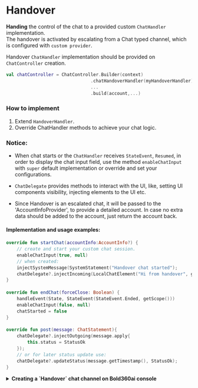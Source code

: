 
# Handover
**Handing** the control of the chat to a provided custom `ChatHandler` implementation.  
The handover is activated by escalating from a Chat typed channel, which is configured with `custom provider`.

Handover `ChatHandler` implementation should be provided on `ChatController` creation.
```kotlin
val chatController = ChatController.Builder(context)
                                .chatHandoverHandler(myHandoverHandler)
                                ...
                                .build(account,...)
```

### How to implement
1. Extend `HandoverHandler`.   
2. Override ChatHandler methods to achieve your chat logic.   


### Notice:

- When chat starts or the `ChatHandler` receives `StateEvent`, `Resumed`, in order to display the chat input field, use the method `enableChatInput` with `super` default implementation or override and set your configurations.   

- `ChatDelegate` provides methods to interact with the UI, like, setting UI components visibility, injecting elements to the UI etc.    
 
- Since Handover is an escalated chat, it will be passed to the 'AccountInfoProvider', to provide a detailed account. In case no extra data should be added to the account, just return the account back.

#### Implementation and usage examples:

```kotlin 
override fun startChat(accountInfo:AccountInfo?) {
    // create and start your custom chat session.
    enableChatInput(true, null)
    // when created:
    injectSystemMessage(SystemStatement("Handover chat started");
    chatDelegate?.injectIncoming(LocalChatElement("Hi from handover", getScope()));
}

override fun endChat(forceClose: Boolean) {
    handleEvent(State, StateEvent(StateEvent.Ended, getScope()))
    enableChatInput(false, null)
    chatStarted = false
}

override fun post(message: ChatStatement){
    chatDelegate?.injectOutgoing(message.apply{
        this.status = StatusOk
    });
    // or for later status update use:
    chatDelegate?.updateStatus(message.getTimestamp(), StatusOk); 
}
```
<details>
<summary> <B>Creating a `Handover` chat channel on Bold360ai console</B> </summary>
Pursue the following sample:    

![](images/Android/handoverChannel.png)

</details>
